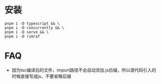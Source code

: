 # 安装
```shell
pnpm i -D typescript && \
pnpm i -D concurrently && \
pnpm i -D serve && \
pnpm i -D rimraf
```

# FAQ
- 因为tsc编译后的文件，import路径不会自动添加.js后缀，所以源代码引入的时候直接写成js，不要省略后缀